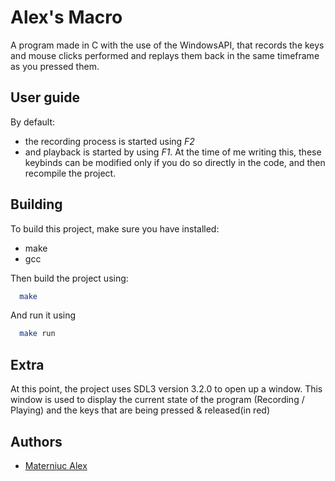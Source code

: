 
# Alex's Macro

A program made in C with the use of the WindowsAPI, that records the keys and mouse clicks performed and replays them back in the same timeframe as you pressed them.


## User guide

By default:
- the recording process is started using _*F2*_ 
- and playback is started by using _*F1*_. 
At the time of me writing this, these keybinds can be modified only if you do so directly in the code, and then recompile the project.


## Building

To build this project, make sure you have installed:

- make
- gcc

Then build the project using:

```bash
  make
```

And run it using

```bash
  make run
```


## Extra

At this point, the project uses SDL3 version 3.2.0 to open up a window. This window is used to display the current state of the program (Recording / Playing) and the keys that are being pressed & released(in red)

## Authors

- [Materniuc Alex](https://github.com/MaterniucAlex/)

